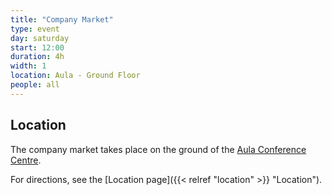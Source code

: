 ```yaml
---
title: "Company Market"
type: event
day: saturday
start: 12:00
duration: 4h
width: 1
location: Aula - Ground Floor
people: all
---
```


## Location
The company market takes place on the ground of the [Aula Conference Centre](https://iamap.tudelft.nl/en/poi/aula-conference-center/).

For directions, see the [Location page]({{< relref "location" >}} "Location").
